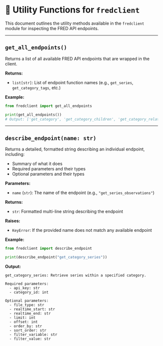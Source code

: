 # 🔧 Utility Functions for `fredclient`

This document outlines the utility methods available in the `fredclient` module for inspecting the FRED API endpoints.

---

## `get_all_endpoints()`

Returns a list of all available FRED API endpoints that are wrapped in the client.

**Returns:**  
- `list[str]`: List of endpoint function names (e.g., `get_series`, `get_category_tags`, etc.)

**Example:**

```python
from fredclient import get_all_endpoints

print(get_all_endpoints())
# Output: ['get_category', 'get_category_children', 'get_category_related', ..., 'get_series_search']
```

---

## `describe_endpoint(name: str)`

Returns a detailed, formatted string describing an individual endpoint, including:
- Summary of what it does
- Required parameters and their types
- Optional parameters and their types

**Parameters:**  
- `name` (`str`): The name of the endpoint (e.g., `"get_series_observations"`)

**Returns:**  
- `str`: Formatted multi-line string describing the endpoint

**Raises:**  
- `KeyError`: If the provided name does not match any available endpoint

**Example:**

```python
from fredclient import describe_endpoint

print(describe_endpoint("get_category_series"))
```

**Output:**
```
get_category_series: Retrieve series within a specified category.

Required parameters:
  - api_key: str
  - category_id: int

Optional parameters:
  - file_type: str
  - realtime_start: str
  - realtime_end: str
  - limit: int
  - offset: int
  - order_by: str
  - sort_order: str
  - filter_variable: str
  - filter_value: str
```